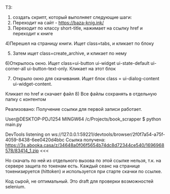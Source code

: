 ТЗ:
1) создать скрипт, который выполняет следующие шаги:
2) Переходит на сайт - https://baza-knig.ink/
3) Переходит по классу short-title, нажимает на ссылку href и переходит к книге 

4)Перешел на страницу книги. Ищет class=tabs, и кликает по блоку


5) Затем ищет class=create_archive, и кликает по нему

6)Открылось окно. Ищет class=ui-button ui-widget ui-state-default ui-corner-all ui-button-text-only. Кликает на этот блок 

7) Открыло окно для скачивания. Ищет блок class = ui-dialog-content ui-widget-content. 

Кликает по href и скачает файл 
8) Все файлы сохранять в отдельную папку с контентом

Реализовано: 
Получение ссылки для первой записи работает.
>>>
User@DESKTOP-PDJ1254 MINGW64 /c/Projects/book_scrapper
$ python main.py

DevTools listening on ws://127.0.0.1:59221/devtools/browser/2f0f7a54-a75f-4059-8438-6ee0420d4bbc
Ссылка получена: https://3s.abooka.casa/z/34648a0f06f5654b74dc8d72344ce540/1696968578/83414_1.zip
<<<

Но скачать по ней из отдельного вызова по этой ссылке нельзя, т.к. на сервере защита по токенам есть.
Каждый сеанс на странице токенизируется (hittoken) и используется при старте скачки по ссылке.

Код сырой, не оптимальный. Это draft для проверки возможностей selenium.